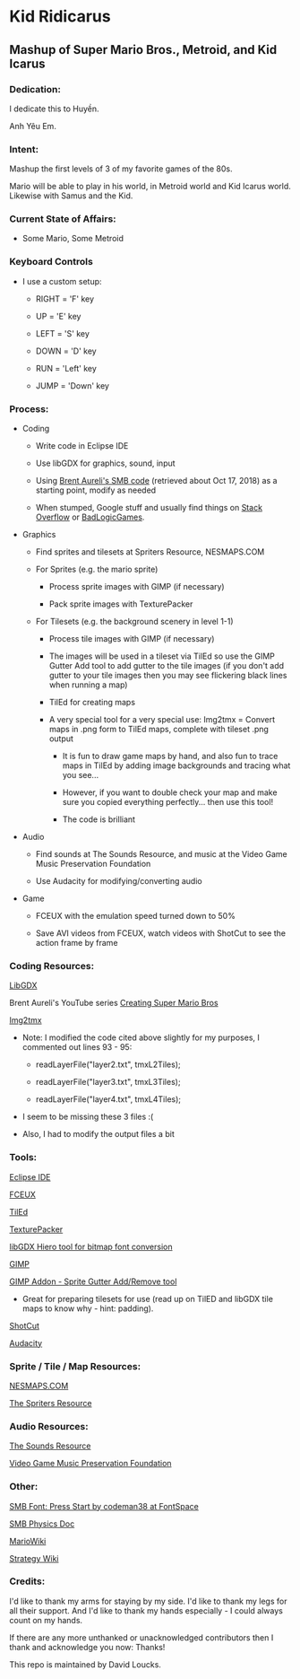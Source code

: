 # Kid Ridicarus

## Mashup of Super Mario Bros., Metroid, and Kid Icarus

### Dedication:

I dedicate this to Huyền.

Anh Yêu Em.

### Intent:

Mashup the first levels of 3 of my favorite games of the 80s.

Mario will be able to play in his world, in Metroid world and Kid Icarus world. Likewise with Samus and the Kid.

### Current State of Affairs:

* Some Mario, Some Metroid

### Keyboard Controls

* I use a custom setup:

  * RIGHT = 'F' key

  * UP = 'E' key

  * LEFT = 'S' key

  * DOWN = 'D' key

  * RUN = 'Left' key

  * JUMP = 'Down' key

### Process:

* Coding

  * Write code in Eclipse IDE

  * Use libGDX for graphics, sound, input

  * Using [Brent Aureli's SMB code](www.github.com/BrentAureli/SuperMario) (retrieved about Oct 17, 2018) as a starting point, modify as needed

  * When stumped, Google stuff and usually find things on [Stack Overflow](www.stackoverflow.com) or [BadLogicGames](www.badlogicgames.com).

* Graphics

  * Find sprites and tilesets at Spriters Resource, NESMAPS.COM

  * For Sprites (e.g. the mario sprite)

    * Process sprite images with GIMP (if necessary)

    * Pack sprite images with TexturePacker
 
  * For Tilesets (e.g. the background scenery in level 1-1)

    * Process tile images with GIMP (if necessary)

    * The images will be used in a tileset via TilEd so use the GIMP Gutter Add tool to add gutter to the tile images (if you don't add gutter to your tile images then you may see flickering black lines when running a map)

    * TilEd for creating maps

	* A very special tool for a very special use: Img2tmx = Convert maps in .png form to TilEd maps, complete with tileset .png output

	  * It is fun to draw game maps by hand, and also fun to trace maps in TilEd by adding image backgrounds and tracing what you see...

	  * However, if you want to double check your map and make sure you copied everything perfectly... then use this tool!

	  * The code is brilliant

* Audio

  * Find sounds at The Sounds Resource, and music at the Video Game Music Preservation Foundation

  * Use Audacity for modifying/converting audio

* Game

  * FCEUX with the emulation speed turned down to 50%
  
  * Save AVI videos from FCEUX, watch videos with ShotCut to see the action frame by frame

### Coding Resources:

[LibGDX](libgdx.badlogicgames.com)

Brent Aureli's YouTube series [Creating Super Mario Bros](www.youtube.com/watch?v=a8MPxzkwBwo&list=PLZm85UZQLd2SXQzsF-a0-pPF6IWDDdrXt)

[Img2tmx](www.github.com/GregSam/Img2Tmx)

  * Note: I modified the code cited above slightly for my purposes, I commented out lines 93 - 95:
  
    * readLayerFile("layer2.txt", tmxL2Tiles);

    * readLayerFile("layer3.txt", tmxL3Tiles);

    * readLayerFile("layer4.txt", tmxL4Tiles);

  * I seem to be missing these 3 files :(
  
  * Also, I had to modify the output files a bit

### Tools:

[Eclipse IDE](www.eclipse.org)

[FCEUX](www.fceux.com)

[TilEd](www.mapeditor.org)

[TexturePacker](www.codeandweb.com/texturepacker)

[libGDX Hiero tool for bitmap font conversion](www.github.com/libgdx/libgdx/wiki/Hiero)

[GIMP](www.gimp.org)

[GIMP Addon - Sprite Gutter Add/Remove tool](www.gimper.net/threads/add-remove-sprite-sheet-gutter-padding-and-spacing.14189)

  * Great for preparing tilesets for use (read up on TilED and libGDX tile maps to know why - hint: padding).

[ShotCut](www.shotcut.org)

[Audacity](www.audacityteam.org)

### Sprite / Tile / Map Resources:

[NESMAPS.COM](www.nesmaps.com)

[The Spriters Resource](www.spriters-resource.com)

### Audio Resources:

[The Sounds Resource](www.sounds-resource.com)

[Video Game Music Preservation Foundation](www.vgmpf.com)

### Other:

[SMB Font: Press Start by codeman38 at FontSpace](www.fontspace.com/codeman38/press-start)

[SMB Physics Doc](i276.photobucket.com/albums/kk21/jdaster64/smb_playerphysics.png.html)

[MarioWiki](www.mariowiki.com)

[Strategy Wiki](www.strategywiki.org)

### Credits:

I'd like to thank my arms for staying by my side. I'd like to thank my legs for all their support. And I'd like to thank my hands especially - I could always count on my hands.

If there are any more unthanked or unacknowledged contributors then I thank and acknowledge you now: Thanks!

This repo is maintained by David Loucks.
